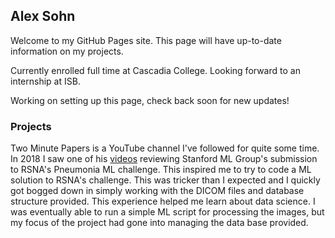 ## Alex Sohn

Welcome to my GitHub Pages site. This page will have up-to-date information on my projects.

Currently enrolled full time at Cascadia College. Looking forward to an internship at ISB.

Working on setting up this page, check back soon for new updates!

### Projects

Two Minute Papers is a YouTube channel I've followed for quite some time. In 2018 I saw one of his [videos](https://www.youtube.com/watch?v=QmIM24JDE3A) reviewing Stanford ML Group's submission to RSNA's Pneumonia ML challenge. This inspired me to try to code a ML solution to RSNA's challenge. This was tricker than I expected and I quickly got bogged down in simply working with the DICOM files and database structure provided. This experience helped me learn about data science. I was eventually able to run a simple ML script for processing the images, but my focus of the project had gone into managing the data base provided.
